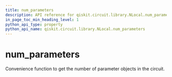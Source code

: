 ```yaml
---
title: num_parameters
description: API reference for qiskit.circuit.library.NLocal.num_parameters
in_page_toc_min_heading_level: 1
python_api_type: property
python_api_name: qiskit.circuit.library.NLocal.num_parameters
---
```


# num\_parameters

Convenience function to get the number of parameter objects in the circuit.

